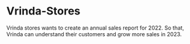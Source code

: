 # Vrinda-Stores
Vrinda stores wants to create an annual sales report for 2022. So that, Vrinda can understand their customers and grow more sales in 2023.

